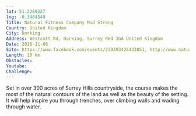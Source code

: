 ```yaml
---
lat: 51.2289227
lng: -0.3464549
Title: Natural Fitness Company Mud Strong
Country: United Kingdom
City: Dorking
Address: Westcott Rd, Dorking, Surrey RH4 3GA United Kingdom
Date: 2016-11-06
Site: https://www.facebook.com/events/239393426433851, http://www.naturalfitnesscompany.co.uk/
Length: 10 km
Obstacles:
Youtube:
Challenge:
---
```


Set in over 300 acres of Surrey Hills countryside, the course makes the most of the natural contours of the land as well as the beauty of the setting. It will help inspire you through trenches, over climbing walls and wading through water.